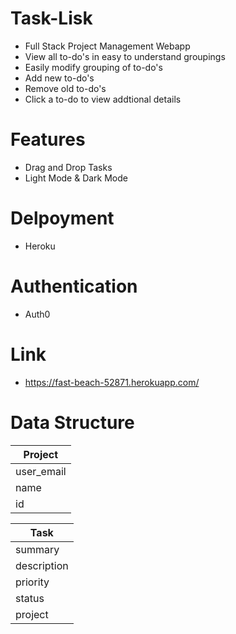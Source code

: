 # Task-Lisk
- Full Stack Project Management Webapp
- View all to-do's in easy to understand groupings
- Easily modify grouping of to-do's
- Add new to-do's
- Remove old to-do's
- Click a to-do to view addtional details

# Features
- Drag and Drop Tasks
- Light Mode & Dark Mode

# Delpoyment
- Heroku

# Authentication 
- Auth0

# Link
- https://fast-beach-52871.herokuapp.com/

# Data Structure

| Project       | 
| ------------- | 
| user_email    | 
| name          |
| id            |

| Task          |
| ------------- | 
| summary       | 
| description   |
| priority      |
| status        |
| project       |

